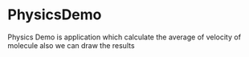 # PhysicsDemo
Physics Demo is application which calculate the average of velocity of molecule also we can draw the results
